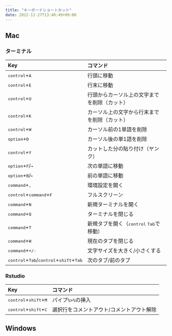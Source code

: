 ```yaml
---
title: "キーボードショートカット"
date: 2022-11-27T13:40:49+09:00
---
```


## Mac
### ターミナル
| Key | コマンド |
|:---|:---|
|<kbd>control</kbd>+<kbd>A</kbd> |行頭に移動 |
|<kbd>control</kbd>+<kbd>E</kbd> |行末に移動 |
|<kbd>control</kbd>+<kbd>U</kbd> |行頭からカーソル上の文字までを削除（カット）|
|<kbd>control</kbd>+<kbd>K</kbd> |カーソル上の文字から行末までを削除（カット）|
|<kbd>control</kbd>+<kbd>W</kbd> |カーソル前の1単語を削除|
|<kbd>option</kbd>+<kbd>D</kbd>|カーソル後の単1語を削除|
|<kbd>control</kbd>+<kbd>Y</kbd> |カットした分の貼り付け（ヤンク）|
|<kbd>option</kbd>+<kbd>F</kbd>/<kbd>→</kbd>|次の単語に移動 |
|<kbd>option</kbd>+<kbd>B</kbd>/<kbd>←</kbd>|前の単語に移動 | 
|<kbd>command</kbd>+<kbd>,</kbd>|環境設定を開く |
|<kbd>control</kbd>+<kbd>command</kbd>+<kbd>F</kbd>|フルスクリーン |
|<kbd>command</kbd>+<kbd>N</kbd>|新規ターミナルを開く |
|<kbd>command</kbd>+<kbd>Q</kbd>|ターミナルを閉じる |
|<kbd>command</kbd>+<kbd>T</kbd>|新規タブを開く（<kbd>control</kbd> <kbd>Tab</kbd>で移動） |
|<kbd>command</kbd>+<kbd>W</kbd>|現在のタブを閉じる |
|<kbd>command</kbd>+<kbd>+/-</kbd>|文字サイズを大きく/小さくする |
|<kbd>control</kbd>+<kbd>Tab</kbd>/<kbd>control</kbd>+<kbd>shift</kbd>+<kbd>Tab</kbd>|次のタブ/前のタブ|

### Rstudio
| Key | コマンド |
|:---|:---|
|<kbd>control</kbd>+<kbd>shift</kbd>+<kbd>M</kbd> |パイプ`%>%`の挿入 |
|<kbd>control</kbd>+<kbd>shift</kbd>+<kbd>C</kbd> |選択行をコメントアウト/コメントアウト解除 |


## Windows
